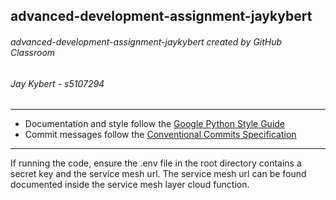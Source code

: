 
## advanced-development-assignment-jaykybert
###### advanced-development-assignment-jaykybert created by GitHub Classroom
###### Jay Kybert - s5107294
***

* Documentation and style follow the [Google Python Style Guide](https://google.github.io/styleguide/pyguide.html)
* Commit messages follow the [Conventional Commits Specification](https://www.conventionalcommits.org/en/v1.0.0/)

---

If running the code, ensure the .env file in the root directory contains a secret key and the service mesh url.
The service mesh url can be found documented inside the service mesh layer cloud function.

